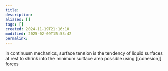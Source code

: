 ```yaml
---
title: 
description: 
aliases: []
tags: []
created: 2024-11-19T21:16:10
modified: 2025-02-09T15:53:42
permalink:
---
```


in continuum mechanics, surface tension is the tendency of liquid surfaces at rest to shrink into the minimum surface area possible using [[cohesion]] forces
